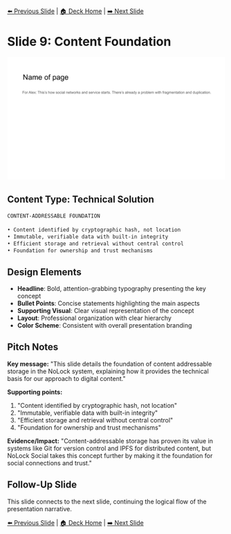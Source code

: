 <!-- Navigation Header -->
[⬅️ Previous Slide](slide08.md) | [🏠 Deck Home](../README.md) | [➡️ Next Slide](slide10.md)

# Slide 9: Content Foundation

![Content Foundation](../images/slide9.png)

## Content Type: Technical Solution

```
CONTENT-ADDRESSABLE FOUNDATION

• Content identified by cryptographic hash, not location
• Immutable, verifiable data with built-in integrity
• Efficient storage and retrieval without central control
• Foundation for ownership and trust mechanisms
```

## Design Elements

- **Headline**: Bold, attention-grabbing typography presenting the key concept
- **Bullet Points**: Concise statements highlighting the main aspects
- **Supporting Visual**: Clear visual representation of the concept
- **Layout**: Professional organization with clear hierarchy
- **Color Scheme**: Consistent with overall presentation branding

## Pitch Notes

**Key message:**
"This slide details the foundation of content addressable storage in the NoLock system, explaining how it provides the technical basis for our approach to digital content."

**Supporting points:**
1. "Content identified by cryptographic hash, not location"
2. "Immutable, verifiable data with built-in integrity"
3. "Efficient storage and retrieval without central control"
4. "Foundation for ownership and trust mechanisms"

**Evidence/Impact:**
"Content-addressable storage has proven its value in systems like Git for version control and IPFS for distributed content, but NoLock Social takes this concept further by making it the foundation for social connections and trust."

## Follow-Up Slide

This slide connects to the next slide, continuing the logical flow of the presentation narrative.


<!-- Navigation Footer -->
[⬅️ Previous Slide](slide08.md) | [🏠 Deck Home](../README.md) | [➡️ Next Slide](slide10.md)